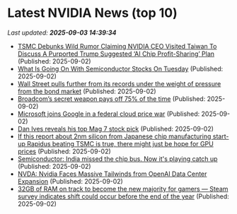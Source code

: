 # Latest NVIDIA News (top 10)
_Last updated: **2025-09-03 14:39:34**_

- [TSMC Debunks Wild Rumor Claiming NVIDIA CEO Visited Taiwan To Discuss A Purported Trump Suggested ‘AI Chip Profit-Sharing’ Plan](https://wccftech.com/tsmc-debunks-wild-rumor-claiming-nvidia-ceo-visited-taiwan-to-discuss-a-purported-trump-suggested-ai-chip-profit-sharing-plan/) (Published: 2025-09-02)
- [What Is Going On With Semiconductor Stocks On Tuesday](https://biztoc.com/x/24afcb30d764edee) (Published: 2025-09-02)
- [Wall Street pulls further from its records under the weight of pressure from the bond market](https://www.bostonherald.com/2025/09/02/stock-market-bond-market-pressure/) (Published: 2025-09-02)
- [Broadcom’s secret weapon pays off 75% of the time](https://rollingout.com/2025/09/02/broadcoms-amazing-75-winning-streak/) (Published: 2025-09-02)
- [Microsoft joins Google in a federal cloud price war](https://qz.com/microsoft-cloud-deal-us-government-google) (Published: 2025-09-02)
- [Dan Ives reveals his top Mag 7 stock pick](https://biztoc.com/x/7316a0847734ba85) (Published: 2025-09-02)
- [If this report about 2nm silicon from Japanese chip manufacturing start-up Rapidus beating TSMC is true, there might just be hope for GPU prices](https://www.pcgamer.com/hardware/if-this-report-about-2nm-silicon-from-japanese-chip-manufacturing-start-up-rapidus-beating-tsmc-is-true-there-might-just-be-hope-for-gpu-prices/) (Published: 2025-09-02)
- [Semiconductor: India missed the chip bus. Now it's playing catch up](https://economictimes.indiatimes.com/industry/cons-products/electronics/semiconductor-india-missed-the-chip-bus-now-its-playing-catch-up/articleshow/123659143.cms) (Published: 2025-09-02)
- [NVDA: Nvidia Faces Massive Tailwinds from OpenAI Data Center Expansion](https://finance.yahoo.com/news/nvda-nvidia-faces-massive-tailwinds-140237979.html) (Published: 2025-09-02)
- [32GB of RAM on track to become the new majority for gamers — Steam survey indicates shift could occur before the end of the year](https://www.tomshardware.com/pc-components/ram/32gb-of-ram-on-track-to-become-the-new-majority-for-gamers-steam-survey-indicates-shift-could-occur-before-the-end-of-the-year) (Published: 2025-09-02)
